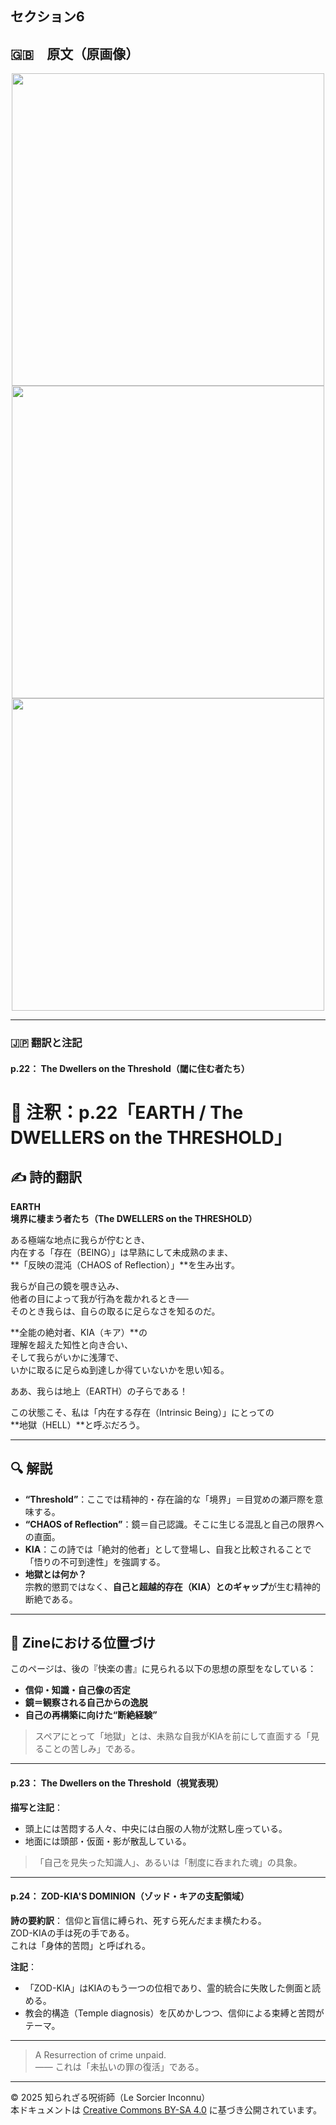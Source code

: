 ## セクション6

## 🇬🇧　原文（原画像）

<div align="center">
 <img src="if22.png" width="500"><br>
 <img src="if23.png" width="500"><br>
 <img src="if24.png" width="500"><br>
</div>

---

### 🇯🇵 翻訳と注記

#### p.22： The Dwellers on the Threshold（閾に住む者たち）

# 📝 注釈：p.22「EARTH / The DWELLERS on the THRESHOLD」

## ✍️ 詩的翻訳

**EARTH**  
**境界に棲まう者たち（The DWELLERS on the THRESHOLD）**

ある極端な地点に我らが佇むとき、  
内在する「存在（BEING）」は早熟にして未成熟のまま、  
**「反映の混沌（CHAOS of Reflection）」**を生み出す。  

我らが自己の鏡を覗き込み、  
他者の目によって我が行為を裁かれるとき──  
そのとき我らは、自らの取るに足らなさを知るのだ。  

**全能の絶対者、KIA（キア）**の  
理解を超えた知性と向き合い、  
そして我らがいかに浅薄で、  
いかに取るに足らぬ到達しか得ていないかを思い知る。  

ああ、我らは地上（EARTH）の子らである！  

この状態こそ、私は「内在する存在（Intrinsic Being）」にとっての  
**地獄（HELL）**と呼ぶだろう。

---

## 🔍 解説

- **“Threshold”**：ここでは精神的・存在論的な「境界」＝目覚めの瀬戸際を意味する。
- **“CHAOS of Reflection”**：鏡＝自己認識。そこに生じる混乱と自己の限界への直面。
- **KIA**：この詩では「絶対的他者」として登場し、自我と比較されることで「悟りの不可到達性」を強調する。
- **地獄とは何か？**  
  宗教的懲罰ではなく、**自己と超越的存在（KIA）とのギャップ**が生む精神的断絶である。

---

## 📘 Zineにおける位置づけ

このページは、後の『快楽の書』に見られる以下の思想の原型をなしている：

- **信仰・知識・自己像の否定**  
- **鏡＝観察される自己からの逸脱**  
- **自己の再構築に向けた“断絶経験”**

> スペアにとって「地獄」とは、未熟な自我がKIAを前にして直面する「見ることの苦しみ」である。

---

#### p.23： The Dwellers on the Threshold（視覚表現）

**描写と注記**：
- 頭上には苦悶する人々、中央には白服の人物が沈黙し座っている。
- 地面には頭部・仮面・影が散乱している。

> 「自己を見失った知識人」、あるいは「制度に呑まれた魂」の具象。

---

#### p.24： ZOD-KIA'S DOMINION（ゾッド・キアの支配領域）

**詩の要約訳**：
信仰と盲信に縛られ、死すら死んだまま横たわる。  
ZOD-KIAの手は死の手である。  
これは「身体的苦悶」と呼ばれる。

**注記**：
- 「ZOD-KIA」はKIAのもう一つの位相であり、霊的統合に失敗した側面と読める。
- 教会的構造（Temple diagnosis）を仄めかしつつ、信仰による束縛と苦悶がテーマ。

---

> A Resurrection of crime unpaid.  
> —— これは「未払いの罪の復活」である。

---

© 2025 知られざる呪術師（Le Sorcier Inconnu）  
本ドキュメントは [Creative Commons BY-SA 4.0](https://creativecommons.org/licenses/by-sa/4.0/deed.ja) に基づき公開されています。
